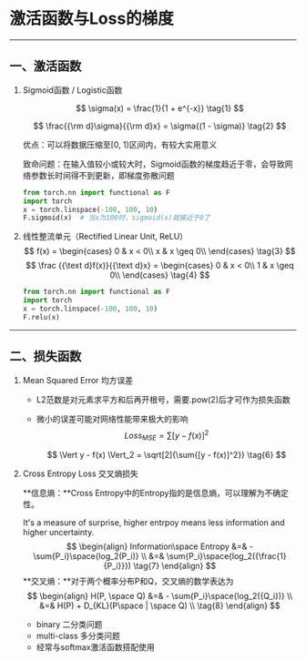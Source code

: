 # 激活函数与Loss的梯度

------

## 一、激活函数

1. Sigmoid函数 / Logistic函数

   $$
   \sigma(x) = \frac{1}{1 + e^{-x}}
   \tag{1}
   $$

   $$
   \frac{{\rm d}\sigma}{{\rm d}x} = \sigma{(1 - \sigma)}
   \tag{2}
   $$


   优点：可以将数据压缩至[0, 1)区间内，有较大实用意义

   致命问题：在输入值较小或较大时，Sigmoid函数的梯度趋近于零，会导致网络参数长时间得不到更新，即梯度弥散问题

   ```python
   from torch.nn import functional as F
   import torch
   x = torch.linspace(-100, 100, 10)
   F.sigmoid(x)  # 当x为100时，sigmoid(x)就接近于0了
   ```

2. 线性整流单元（Rectified Linear Unit, ReLU）
   $$
   f(x) = 
   \begin{cases}
   0 & x < 0\\
   x & x \geq 0\\
   \end{cases}
   \tag{3}
   $$
   $$
   \frac {{\text d}f(x)}{{\text d}x} = 
   \begin{cases}
   0 & x < 0\\
   1 & x \geq 0\\
   \end{cases}
   \tag{4}
   $$
   
   ```python
   from torch.nn import functional as F
   import torch
   x = torch.linspace(-100, 100, 10)
   F.relu(x)
   ```

------

## 二、损失函数

1. Mean Squared Error 均方误差

   - L2范数是对元素求平方和后再开根号，需要.pow(2)后才可作为损失函数
   - 微小的误差可能对网络性能带来极大的影响
     $$
     Loss_{MSE} = \sum{[{y - f(x)]^2}}
     \tag{5}
     $$

     $$
     \Vert y - f(x) \Vert_2 = \sqrt[2]{\sum{[y - f(x)]^2}}
     \tag{6}
     $$

2. Cross Entropy Loss 交叉熵损失

   **信息熵：**Cross Entropy中的Entropy指的是信息熵，可以理解为不确定性。

   It's a measure of surprise, higher entrpoy means less information and higher uncertainty.
   $$
   \begin{align}
   Information\space Entropy &=& -\sum{P_i}\space{log_2(P_i)} \\
   &=& \sum{P_i}\space{log_2({\frac{1}{P_i}}}) \tag{7}
   \end{align}
   $$
   **交叉熵：**对于两个概率分布P和Q，交叉熵的数学表达为
   $$
   \begin{align}
   H(P, \space Q) &=& - \sum{P_i}\space{log_2({Q_i})} \\
   &=& H(P) + D_{KL}(P\space | \space Q) \\
   \tag{8}
   \end{align}
   $$
   
   
   - binary 二分类问题
   - multi-class 多分类问题
   - 经常与softmax激活函数搭配使用

